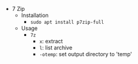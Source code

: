 * 7 Zip
    * Installation
        * ```sudo apt install p7zip-full```
    * Usage
        * ```7z```
            * ```x```: extract
            * ```l```: list archive
            * ```-otemp```: set output directory to 'temp'
